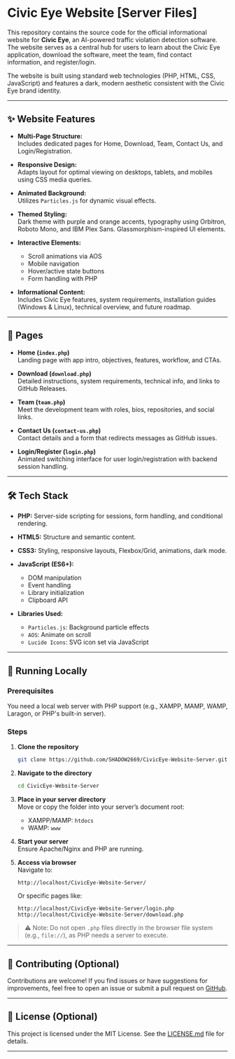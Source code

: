 # Civic Eye Website [Server Files]

This repository contains the source code for the official informational website for **Civic Eye**, an AI-powered traffic violation detection software. The website serves as a central hub for users to learn about the Civic Eye application, download the software, meet the team, find contact information, and register/login.

The website is built using standard web technologies (PHP, HTML, CSS, JavaScript) and features a dark, modern aesthetic consistent with the Civic Eye brand identity.

---

## ✨ Website Features

- **Multi-Page Structure:**  
  Includes dedicated pages for Home, Download, Team, Contact Us, and Login/Registration.

- **Responsive Design:**  
  Adapts layout for optimal viewing on desktops, tablets, and mobiles using CSS media queries.

- **Animated Background:**  
  Utilizes `Particles.js` for dynamic visual effects.

- **Themed Styling:**  
  Dark theme with purple and orange accents, typography using Orbitron, Roboto Mono, and IBM Plex Sans. Glassmorphism-inspired UI elements.

- **Interactive Elements:**  
  - Scroll animations via AOS  
  - Mobile navigation  
  - Hover/active state buttons  
  - Form handling with PHP

- **Informational Content:**  
  Includes Civic Eye features, system requirements, installation guides (Windows & Linux), technical overview, and future roadmap.

---

## 📄 Pages

- **Home (`index.php`)**  
  Landing page with app intro, objectives, features, workflow, and CTAs.

- **Download (`download.php`)**  
  Detailed instructions, system requirements, technical info, and links to GitHub Releases.

- **Team (`team.php`)**  
  Meet the development team with roles, bios, repositories, and social links.

- **Contact Us (`contact-us.php`)**  
  Contact details and a form that redirects messages as GitHub issues.

- **Login/Register (`login.php`)**  
  Animated switching interface for user login/registration with backend session handling.

---

## 🛠️ Tech Stack

- **PHP:** Server-side scripting for sessions, form handling, and conditional rendering.  
- **HTML5:** Structure and semantic content.  
- **CSS3:** Styling, responsive layouts, Flexbox/Grid, animations, dark mode.  
- **JavaScript (ES6+):**  
  - DOM manipulation  
  - Event handling  
  - Library initialization  
  - Clipboard API

- **Libraries Used:**  
  - `Particles.js`: Background particle effects  
  - `AOS`: Animate on scroll  
  - `Lucide Icons`: SVG icon set via JavaScript

---

## 🚀 Running Locally

### Prerequisites
You need a local web server with PHP support (e.g., XAMPP, MAMP, WAMP, Laragon, or PHP's built-in server).

### Steps

1. **Clone the repository**
   ```bash
   git clone https://github.com/SHADOW2669/CivicEye-Website-Server.git
   ```

2. **Navigate to the directory**
   ```bash
   cd CivicEye-Website-Server
   ```

3. **Place in your server directory**  
   Move or copy the folder into your server’s document root:
   - XAMPP/MAMP: `htdocs`
   - WAMP: `www`

4. **Start your server**  
   Ensure Apache/Nginx and PHP are running.

5. **Access via browser**  
   Navigate to:
   ```
   http://localhost/CivicEye-Website-Server/
   ```
   Or specific pages like:
   ```
   http://localhost/CivicEye-Website-Server/login.php
   http://localhost/CivicEye-Website-Server/download.php
   ```

> ⚠️ Note: Do not open `.php` files directly in the browser file system (e.g., `file://`), as PHP needs a server to execute.

---

## 🤝 Contributing (Optional)

Contributions are welcome! If you find issues or have suggestions for improvements, feel free to open an issue or submit a pull request on [GitHub](https://github.com/SHADOW2669/CivicEye-Website-Server).

---

## 📜 License (Optional)

This project is licensed under the MIT License. See the [LICENSE.md](LICENSE.md) file for details.

---